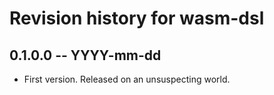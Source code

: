 # Revision history for wasm-dsl

## 0.1.0.0 -- YYYY-mm-dd

* First version. Released on an unsuspecting world.
